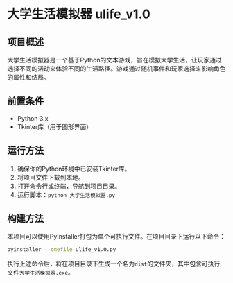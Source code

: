 # 大学生活模拟器 ulife_v1.0

## 项目概述

大学生活模拟器是一个基于Python的文本游戏，旨在模拟大学生活，让玩家通过选择不同的活动来体验不同的生活路径。游戏通过随机事件和玩家选择来影响角色的属性和结局。

## 前置条件

- Python 3.x
- Tkinter库（用于图形界面）

## 运行方法

1. 确保你的Python环境中已安装Tkinter库。
2. 将项目文件下载到本地。
3. 打开命令行或终端，导航到项目目录。
4. 运行脚本：`python 大学生活模拟器.py`

## 构建方法

本项目可以使用PyInstaller打包为单个可执行文件。在项目目录下运行以下命令：

```bash
pyinstaller --onefile ulife_v1.0.py
```

执行上述命令后，将在项目目录下生成一个名为`dist`的文件夹，其中包含可执行文件`大学生活模拟器.exe`。
